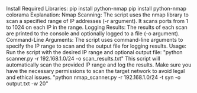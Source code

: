 Install Required Libraries:
pip install python-nmap
pip install python-nmap colorama
Explanation:
Nmap Scanning: The script uses the nmap library to scan a specified range of IP addresses (-r argument). It scans ports from 1 to 1024 on each IP in the range.
Logging Results: The results of each scan are printed to the console and optionally logged to a file (-o argument).
Command-Line Arguments: The script uses command-line arguments to specify the IP range to scan and the output file for logging results.
Usage:
Run the script with the desired IP range and optional output file:
"python scanner.py -r 192.168.1.0/24 -o scan_results.txt"
This script will automatically scan the provided IP range and log the results. Make sure you have the necessary permissions to scan the target network to avoid legal and ethical issues.
"python nmap_scanner.py -r 192.168.1.0/24 -t syn -o output.txt -w 20"
